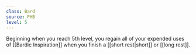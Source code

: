 ```yaml
---
class: Bard
source: PHB
level: 5
---
```


Beginning when you reach 5th level, you regain all of your expended uses of [[Bardic Inspiration]] when you finish a [[short rest|short]] or [[long rest]].
